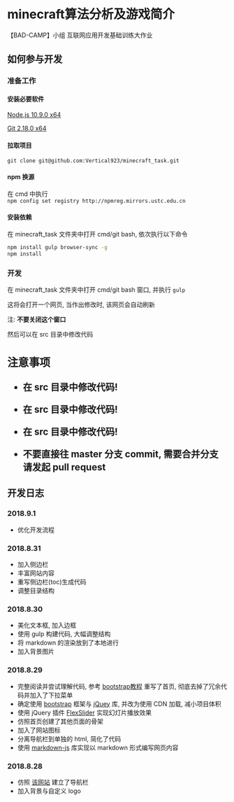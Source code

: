 # minecraft算法分析及游戏简介

【BAD-CAMP】小组 互联网应用开发基础训练大作业

## 如何参与开发

### 准备工作

#### 安装必要软件

[Node.js 10.9.0 x64](https://nodejs.org/dist/v10.9.0/node-v10.9.0-x64.msi)

[Git 2.18.0 x64](https://github.com/git-for-windows/git/releases/download/v2.18.0.windows.1/Git-2.18.0-64-bit.exe)

#### 拉取项目

`git clone git@github.com:Vertical923/minecraft_task.git`

#### npm 换源

在 cmd 中执行  
`npm config set registry http://npmreg.mirrors.ustc.edu.cn`

#### 安装依赖

在 minecraft_task 文件夹中打开 cmd/git bash,
依次执行以下命令

```bash
npm install gulp browser-sync -g
npm install
```

### 开发

在 minecraft_task 文件夹中打开 cmd/git bash 窗口, 并执行 `gulp`  

这将会打开一个网页, 当作出修改时, 该网页会自动刷新

注: **不要关闭这个窗口**

然后可以在 src 目录中修改代码

<div style="font-size:150%">

### 注意事项
 
- **在 src 目录中修改代码!**  
- **在 src 目录中修改代码!**  
- **在 src 目录中修改代码!**

- **不要直接往 master 分支 commit, 需要合并分支请发起 pull request**

</div>

## 开发日志

### 2018.9.1

- 优化开发流程

### 2018.8.31

- 加入侧边栏
- 丰富网站内容
- 重写侧边栏(toc)生成代码
- 调整目录结构

### 2018.8.30

- 美化文本框, 加入边框
- 使用 gulp 构建代码, 大幅调整结构
- 将 markdown 的渲染放到了本地进行
- 加入背景图片

### 2018.8.29

- 完整阅读并尝试理解代码, 参考 [bootstrap教程](http://www.runoob.com/bootstrap/bootstrap-navbar.html) 重写了首页, 彻底去掉了冗余代码并加入了下拉菜单
- 确定使用 [bootstrap](https://getbootstrap.com/) 框架与 [jQuey](https://jquery.com/) 库, 并改为使用 CDN 加载, 减小项目体积
- 使用 jQuery 插件 [FlexSlider](http://flexslider.woothemes.com/) 实现幻灯片播放效果
- 仿照首页创建了其他页面的骨架
- 加入了网站图标
- 分离导航栏到单独的 html, 简化了代码
- 使用 [markdown-js](https://github.com/evilstreak/markdown-js) 库实现以 markdown 形式编写网页内容

### 2018.8.28

- 仿照 [该网站](http://phpweb.mobanzhongxin.cn/) 建立了导航栏
- 加入背景与自定义 logo
